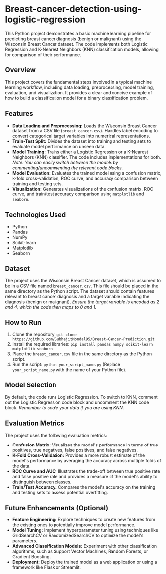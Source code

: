 # Breast-cancer-detection-using-logistic-regression
This Python project demonstrates a basic machine learning pipeline for predicting breast cancer diagnosis (benign or malignant) using the Wisconsin Breast Cancer dataset.  The code implements both Logistic Regression and K-Nearest Neighbors (KNN) classification models, allowing for comparison of their performance.
## Overview

This project covers the fundamental steps involved in a typical machine learning workflow, including data loading, preprocessing, model training, evaluation, and visualization. It provides a clear and concise example of how to build a classification model for a binary classification problem.

## Features

* **Data Loading and Preprocessing:** Loads the Wisconsin Breast Cancer dataset from a CSV file (`breast_cancer.csv`).  Handles label encoding to convert categorical target variables into numerical representations.
* **Train-Test Split:** Divides the dataset into training and testing sets to evaluate model performance on unseen data.
* **Model Training:** Trains either a Logistic Regression or a K-Nearest Neighbors (KNN) classifier.  The code includes implementations for both.  *Note: You can easily switch between the models by commenting/uncommenting the relevant code blocks.*
* **Model Evaluation:** Evaluates the trained model using a confusion matrix, k-fold cross-validation, ROC curve, and accuracy comparison between training and testing sets.
* **Visualization:** Generates visualizations of the confusion matrix, ROC curve, and train/test accuracy comparison using `matplotlib` and `seaborn`.

## Technologies Used

* Python
* Pandas
* NumPy
* Scikit-learn
* Matplotlib
* Seaborn

## Dataset

The project uses the Wisconsin Breast Cancer dataset, which is assumed to be in a CSV file named `breast_cancer.csv`.  This file should be placed in the same directory as the Python script.  The dataset should contain features relevant to breast cancer diagnosis and a target variable indicating the diagnosis (benign or malignant).  *Ensure the target variable is encoded as 2 and 4, which the code then maps to 0 and 1.*

## How to Run

1.  Clone the repository: `git clone https://github.com/SubhajitMondal95/Breast-Cancer-Prediction.git` 
2.  Install the required libraries: `pip install pandas numpy scikit-learn matplotlib seaborn`
3.  Place the `breast_cancer.csv` file in the same directory as the Python script.
4.  Run the script: `python your_script_name.py` (Replace `your_script_name.py` with the name of your Python file).

## Model Selection

By default, the code runs Logistic Regression.  To switch to KNN, comment out the Logistic Regression code block and uncomment the KNN code block.  *Remember to scale your data if you are using KNN.*

## Evaluation Metrics

The project uses the following evaluation metrics:

* **Confusion Matrix:**  Visualizes the model's performance in terms of true positives, true negatives, false positives, and false negatives.
* **K-Fold Cross-Validation:**  Provides a more robust estimate of the model's performance by averaging the accuracy across multiple folds of the data.
* **ROC Curve and AUC:**  Illustrates the trade-off between true positive rate and false positive rate and provides a measure of the model's ability to distinguish between classes.
* **Train/Test Accuracy:**  Compares the model's accuracy on the training and testing sets to assess potential overfitting.

## Future Enhancements (Optional)

* **Feature Engineering:** Explore techniques to create new features from the existing ones to potentially improve model performance.
* **Model Tuning:** Implement hyperparameter tuning using techniques like GridSearchCV or RandomizedSearchCV to optimize the model's parameters.
* **Advanced Classification Models:**  Experiment with other classification algorithms, such as Support Vector Machines, Random Forests, or Gradient Boosting.
* **Deployment:** Deploy the trained model as a web application or using a framework like Flask or Streamlit.
